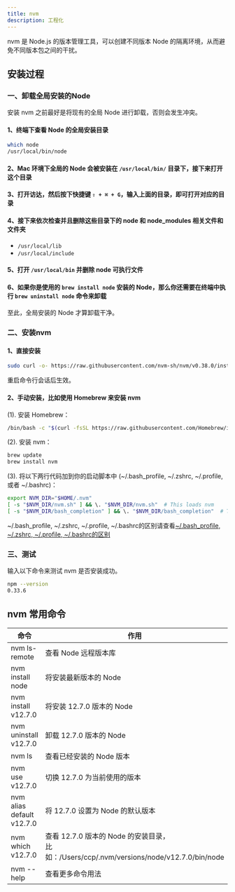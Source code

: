 ```yaml
---
title: nvm
description: 工程化
---
```


nvm 是 Node.js 的版本管理工具，可以创建不同版本 Node 的隔离环境，从而避免不同版本包之间的干扰。

## 安装过程

### 一、卸载全局安装的Node

安装 nvm 之前最好是将现有的全局 Node 进行卸载，否则会发生冲突。

#### 1、终端下查看 Node 的全局安装目录

```sh
which node
/usr/local/bin/node
```

#### 2、Mac 环境下全局的 Node 会被安装在 `/usr/local/bin/` 目录下，接下来打开这个目录

#### 3、打开访达，然后按下快捷键 `⇧ + ⌘ + G`，输入上面的目录，即可打开对应的目录

#### 4、接下来依次检查并且删除这些目录下的 node 和 node_modules 相关文件和文件夹

* `/usr/local/lib`
* `/usr/local/include`

#### 5、打开 `/usr/local/bin` 并删除 node 可执行文件

#### 6、如果你是使用的 `brew install node` 安装的 Node，那么你还需要在终端中执行 `brew uninstall node` 命令来卸载

至此，全局安装的 Node 才算卸载干净。

### 二、安装nvm

#### 1、直接安装

```sh
sudo curl -o- https://raw.githubusercontent.com/nvm-sh/nvm/v0.38.0/install.sh | bash
```

重启命令行会话后生效。

#### 2、手动安装，比如使用 Homebrew 来安装 nvm

(1). 安装 Homebrew：

```sh
/bin/bash -c "$(curl -fsSL https://raw.githubusercontent.com/Homebrew/install/HEAD/install.sh)"
```

(2). 安装 nvm：

```sh
brew update 
brew install nvm
```

(3). 将以下两行代码加到你的启动脚本中 (~/.bash_profile, ~/.zshrc, ~/.profile, 或者 ~/.bashrc)：

```sh
export NVM_DIR="$HOME/.nvm"
[ -s "$NVM_DIR/nvm.sh" ] && \. "$NVM_DIR/nvm.sh"  # This loads nvm
[ -s "$NVM_DIR/bash_completion" ] && \. "$NVM_DIR/bash_completion"  # This loads nvm bash_completion
```

~/.bash_profile, ~/.zshrc, ~/.profile, ~/.bashrc的区别请查看[~/.bash_profile, ~/.zshrc, ~/.profile, ~/.bashrc的区别](../../summary-primary/tools/sh-diff.md)

### 三、测试

输入以下命令来测试 nvm 是否安装成功。

```sh
npm --version
0.33.6
```

## nvm 常用命令

| 命令                      | 作用                                                                                   |
|---------------------------|--------------------------------------------------------------------------------------|
| nvm ls-remote             | 查看 Node 远程版本库                                                                   |
| nvm install node          | 将安装最新版本的 Node                                                                  |
| nvm install v12.7.0       | 将安装 12.7.0 版本的 Node                                                              |
| nvm uninstall v12.7.0     | 卸载 12.7.0 版本的 Node                                                                |
| nvm ls                    | 查看已经安装的 Node 版本                                                               |
| nvm use v12.7.0           | 切换 12.7.0 为当前使用的版本                                                           |
| nvm alias default v12.7.0 | 将 12.7.0 设置为 Node 的默认版本                                                       |
| nvm which v12.7.0         | 查看 12.7.0 版本的 Node 的安装目录，<br/>比如：/Users/ccp/.nvm/versions/node/v12.7.0/bin/node |
| nvm --help                | 查看更多命令用法                                                                       |
